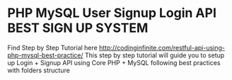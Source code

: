 # PHP MySQL User Signup Login API BEST SIGN UP SYSTEM

Find Step by Step Tutorial here http://codinginfinite.com/restful-api-using-php-mysql-best-practice/
This step by step tutorial will guide you to setup up Login + Signup API using Core PHP + MySQL following best practices with folders structure
